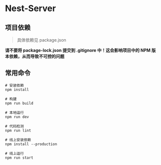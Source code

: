 # Nest-Server

## 项目依赖

> 具体依赖见 package.json

**请不要将 package-lock.json 提交到 .gitignore 中！这会影响项目中的 NPM 版本依赖，从而导致不可控的问题**

## 常用命令

``` shell
# 安装依赖
npm install

# 构建
npm run build

# 本地运行
npm run dev

# 代码检测
npm run lint

# 线上安装依赖
npm install --production

# 线上运行
npm run start
```
